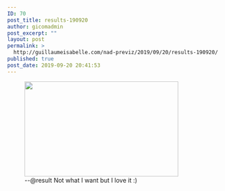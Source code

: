 ```yaml
---
ID: 70
post_title: results-190920
author: gicomadmin
post_excerpt: ""
layout: post
permalink: >
  http://guillaumeisabelle.com/nad-previz/2019/09/20/results-190920/
published: true
post_date: 2019-09-20 20:41:53
---
```

<!-- wp:image {"id":71,"width":355,"height":219} -->
<figure class="wp-block-image is-resized"><img src="http://guillaumeisabelle.com/nad-previz/wp-content/uploads/sites/19/2019/09/image-20.png" alt="" class="wp-image-71" width="355" height="219"/><figcaption> --@result Not what I want but I love it :) </figcaption></figure>
<!-- /wp:image -->